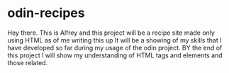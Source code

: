 # odin-recipes
Hey there. This is Alfrey and this project will be a recipe site made only using HTML as of me writing this up
It will be a showing of my skills that I have developed so far during my usage of the odin project.
BY the end of this project I will show my understanding of HTML tags and elements and those related.